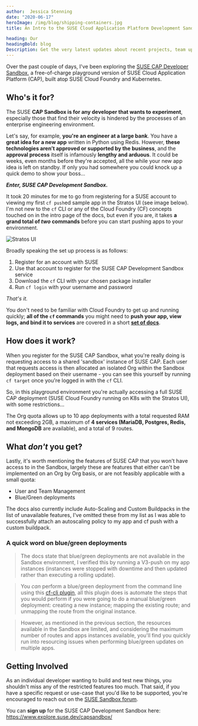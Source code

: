 ```yaml
---
author:  Jessica Stenning
date: "2020-06-17"
heroImage: /img/blog/shipping-containers.jpg
title: An Intro to the SUSE Cloud Application Platform Development Sandbox

heading: Our
headingBold: blog
Description: Get the very latest updates about recent projects, team updates, thoughts and industry news from our team of EngineerBetter experts.
---
```


Over the past couple of days, I've been exploring the [SUSE CAP Developer Sandbox](https://www.explore.suse.dev/capsandbox/), a free-of-charge playground version of SUSE Cloud Application Platform (CAP), built atop SUSE Cloud Foundry and Kubernetes.

## Who's it for?

The SUSE **CAP Sandbox is for any developer that wants to experiment**, especially those that find their velocity is hindered by the processes of an enterprise engineering environment.

Let's say, for example, **you're an engineer at a large bank**. You have a **great idea for a new app** written in Python using Redis. However, **these technologies aren’t approved or supported by the business**, and the **approval process** itself is infamously **lengthy and arduous**. It could be weeks, even months before they're accepted, all the while your new app idea is left on standby. If only you had somewhere you could knock up a quick demo to show your boss...

**_Enter, SUSE CAP Development Sandbox._**

It took 20 minutes for me to go from registering for a SUSE account to viewing my first `cf push`ed sample app in the Stratos UI (see image below). I'm not new to the `cf` CLI or any of the Cloud Foundry (CF) concepts touched on in the intro page of the docs, but even if you are, it takes **a grand total of _two_ commands** before you can start pushing apps to your environment.

<img src="/img/blog/stratos-ui.png" class="fit image" alt="Stratos UI">

Broadly speaking the set up process is as follows:

1. Register for an account with SUSE
2. Use that account to register for the SUSE CAP Development Sandbox service
3. Download the `cf` CLI with your chosen package installer
4. Run `cf login` with your username and password

_That's it._

You don't need to be familiar with Cloud Foundry to get up and running quickly; **all of the `cf`
commands** you might need to **push your app, view logs, and bind it to services** are covered in a short **[set of docs](https://gettingstarted.cap.explore.suse.dev/cli/)**.

## How does it work?

When you register for the SUSE CAP Sandbox, what you're really doing is requesting access to a shared 'sandbox' instance of SUSE CAP. Each user that requests access is then allocated an isolated Org within the Sandbox deployment based on their username - you can see this yourself by running `cf target` once you're logged in with the `cf` CLI.

So, in this playground environment you're actually accessing a full SUSE CAP deployment (SUSE Cloud Foundry running on K8s with the Stratos UI), with some restrictions...

The Org quota allows up to 10 app deployments with a total requested RAM not exceeding 2GB, a maximum of **4 services (MariaDB, Postgres, Redis, and MongoDB** are available), and a total of 9 routes.

## What _don't_ you get?

Lastly, it's worth mentioning the features of SUSE CAP that you won't have access to in the Sandbox, largely these are features that either can't be implemented on an Org by Org basis, or are not feasibly applicable with a small quota:

* User and Team Management
* Blue/Green deployments

The docs also currently include Auto-Scaling and Custom Buildpacks in the list of unavailable features, I've omitted these from my list as I was able to successfully attach an autoscaling policy to my app and cf push with a custom buildpack.

### A quick word on blue/green deployments

> The docs state that blue/green deployments are not available in the Sandbox environment, I verified this by running a V3-push on my app instances (instances were stopped with downtime and then updated rather than executing a rolling update).

> You _can_ perform a blue/green deployment from the command line using this [cf-cli plugin](https://github.com/bluemixgaragelondon/cf-blue-green-deploy#bluegreen-deployer-plugin-for-cf), all this plugin does is automate the steps that you would perform if you were going to do a manual blue/green deployment: creating a new instance; mapping the existing route; and unmapping the route from the original instance.

> However, as mentioned in the previous section, the resources available in the Sandbox are limited, and considering the maximum number of routes and apps instances available, you'll find you quickly run into resourcing issues when performing blue/green updates on multiple apps.

## Getting Involved

As an individual developer wanting to build and test new things, you shouldn't miss any of the restricted features too much. That said, if you have a specific request or use-case that you'd like to be supported, you're encouraged to reach out on the [SUSE Sandbox forum](https://forums.suse.com/categories/sandbox-help-feedback).

You can **sign up** for the SUSE CAP Development Sandbox here: https://www.explore.suse.dev/capsandbox/
